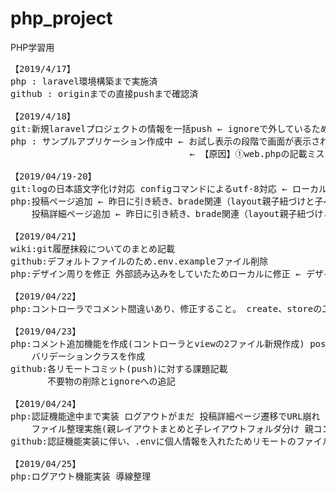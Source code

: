 # php_project
PHP学習用

<pre>
【2019/4/17】
php : laravel環境構築まで実施済
github : originまでの直接pushまで確認済

【2019/4/18】
git:新規laravelプロジェクトの情報を一括push ← ignoreで外しているため、.envなどpush出来ていないものがある（デフォルトでそうなっている）
php : サンプルアプリケーション作成中 ← お試し表示の段階で画面が表示されていない（解決）
                                  ← 【原因】①web.phpの記載ミス ②layout.blade.phpの配置場所誤りと継承記載ミス

【2019/04/19-20】
git:logの日本語文字化け対応 configコマンドによるutf-8対応 ← ローカルのみの対応 リモートブランチには未反映(てか、コミット非対称のようだ)
php:投稿ページ追加 ← 昨日に引き続き、brade関連（layout親子紐づけと子ページ追加）、コントローラ、ルーティングに関して追加実施
    投稿詳細ページ追加 ← 昨日に引き続き、brade関連（layout親子紐づけと子ページ追加）、コントローラ、ルーティングに関して追加実施

【2019/04/21】
wiki:git履歴抹殺についてのまとめ記載
github:デフォルトファイルのため.env.exampleファイル削除
php:デザイン周りを修正 外部読み込みをしていたためローカルに修正 ← デザイン修正を柔軟にするため

【2019/04/22】
php:コントローラでコメント間違いあり、修正すること。 create、storeの二つ

【2019/04/23】
php:コメント追加機能を作成(コントローラとviewの2ファイル新規作成) postコントローラ内のコメントを一部追記 ルーティング追記
    バリデーションクラスを作成
github:各リモートコミット(push)に対する課題記載
       不要物の削除とignoreへの追記

【2019/04/24】
php:認証機能途中まで実装 ログアウトがまだ 投稿詳細ページ遷移でURL崩れ
    ファイル整理実施(親レイアウトまとめと子レイアウトフォルダ分け 親コントローラと子コントローラフォルダ分け)
github:認証機能実装に伴い、.envに個人情報を入れたためリモートのファイル削除 ignoreに追加済み

【2019/04/25】
php:ログアウト機能実装 導線整理
</pre>